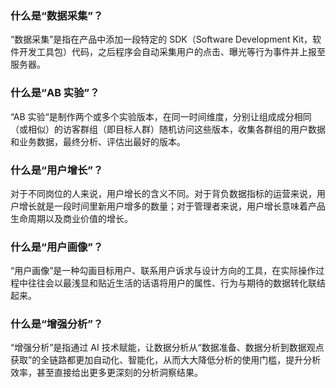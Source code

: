 ### 什么是“数据采集”？
“数据采集”是指在产品中添加一段特定的 SDK（Software Development Kit，软件开发工具包）代码，之后程序会自动采集用户的点击、曝光等行为事件并上报至服务器。

### 什么是“AB 实验”？
“AB 实验“是制作两个或多个实验版本，在同一时间维度，分别让组成成分相同（或相似）的访客群组（即目标人群）随机访问这些版本，收集各群组的用户数据和业务数据，最终分析、评估出最好的版本。

### 什么是“用户增长”？
对于不同岗位的人来说，用户增长的含义不同。对于背负数据指标的运营来说，用户增长就是一段时间里新用户增多的数量；对于管理者来说，用户增长意味着产品生命周期以及商业价值的增长。

### 什么是“用户画像”？
“用户画像”是一种勾画目标用户、联系用户诉求与设计方向的工具，在实际操作过程中往往会以最浅显和贴近生活的话语将用户的属性、行为与期待的数据转化联结起来。

### 什么是“增强分析”？
“增强分析”是指通过 AI 技术赋能，让数据分析从“数据准备、数据分析到数据观点获取”的全链路都更加自动化、智能化，从而大大降低分析的使用门槛，提升分析效率，甚至直接给出更多更深刻的分析洞察结果。
